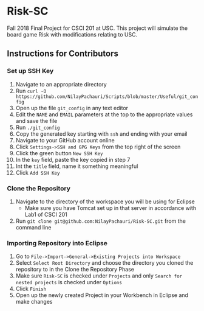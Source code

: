 # Risk-SC
Fall 2018 Final Project for CSCI 201 at USC. This project will simulate the board game Risk with modifications relating to USC. 

## Instructions for Contributors

### Set up SSH Key 
1. Navigate to an appropriate directory
2. Run `curl -O https://github.com/NilayPachauri/Scripts/blob/master/Useful/git_config`
3. Open up the file `git_config` in any text editor
4. Edit the `NAME` and `EMAIL` parameters at the top to the appropriate values and save the file
5. Run `./git_config`
6. Copy the generated key starting with `ssh` and ending with your email
7. Navigate to your GitHub account online
8. Click `Settings->SSH and GPG Keys` from the top right of the screen
9. Click the green button `New SSH Key`
10. In the `key` field, paste the key copied in step 7
11. Int the `title` field, name it something meaningful
12. Click `Add SSH Key`

### Clone the Repository
1. Navigate to the directory of the workspace you will be using for Eclipse
    - Make sure you have Tomcat set up in that server in accordance with Lab1 of CSCI 201
2. Run `git clone git@github.com:NilayPachauri/Risk-SC.git` from the command line

### Importing Repository into Eclipse
1. Go to `File->Import->General->Existing Projects into Workspace`
2. Select `Select Root Directory` and choose the directory you cloned the repository to in the Clone the Repository Phase
3. Make sure `Risk-SC` is checked under `Projects` and only `Search for nested projects` is checked under `Options`
4. Click `Finish`
5. Open up the newly created Project in your Workbench in Eclipse and make changes

